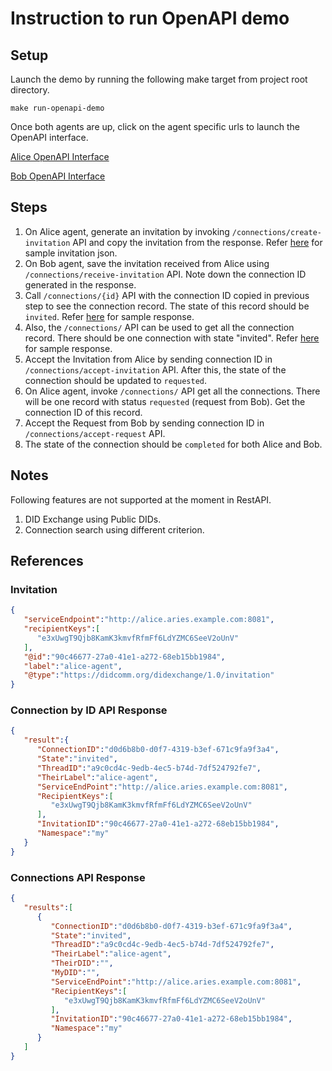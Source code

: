# Instruction to run OpenAPI demo

## Setup
Launch the demo by running the following make target from project root directory.

`make run-openapi-demo`

Once both agents are up, click on the agent specific urls to launch the OpenAPI interface.

[Alice OpenAPI Interface](http://localhost:8089/openapi/)

[Bob OpenAPI Interface](http://localhost:9089/openapi/)

## Steps  
1. On Alice agent, generate an invitation by invoking `/connections/create-invitation` API and copy the invitation from the response. Refer [here](#Invitation) for sample invitation json. 
2. On Bob agent, save the invitation received from Alice using `/connections/receive-invitation` API. Note down the connection ID generated in the response.
3. Call `/connections/{id}` API with the connection ID copied in previous step to see the connection record. The state of this record should be `invited`. Refer [here](#Connection-by-ID-API-Response) for sample response. 
4. Also, the `/connections/` API can be used to get all the connection record. There should be one connection with state "invited". Refer [here](#Connections-API-Response) for sample response.
5. Accept the Invitation from Alice by sending connection ID in `/connections/accept-invitation` API. After this, the state of the connection should be updated to `requested`.
6. On Alice agent, invoke `/connections/` API get all the connections. There will be one record with status `requested` (request from Bob). Get the connection ID of this record.
7. Accept the Request from Bob by sending connection ID in `/connections/accept-request` API. 
8. The state of the connection should be `completed` for both Alice and Bob.

## Notes 
Following features are not supported at the moment in RestAPI.
1. DID Exchange using Public DIDs.
2. Connection search using different criterion.

## References 
### Invitation
```json
{ 
   "serviceEndpoint":"http://alice.aries.example.com:8081",
   "recipientKeys":[ 
      "e3xUwgT9Qjb8KamK3kmvfRfmFf6LdYZMC6SeeV2oUnV"
   ],
   "@id":"90c46677-27a0-41e1-a272-68eb15bb1984",
   "label":"alice-agent",
   "@type":"https://didcomm.org/didexchange/1.0/invitation"
}
```

### Connection by ID API Response
```json
{ 
   "result":{ 
      "ConnectionID":"d0d6b8b0-d0f7-4319-b3ef-671c9fa9f3a4",
      "State":"invited",
      "ThreadID":"a9c0cd4c-9edb-4ec5-b74d-7df524792fe7",
      "TheirLabel":"alice-agent",
      "ServiceEndPoint":"http://alice.aries.example.com:8081",
      "RecipientKeys":[ 
         "e3xUwgT9Qjb8KamK3kmvfRfmFf6LdYZMC6SeeV2oUnV"
      ],
      "InvitationID":"90c46677-27a0-41e1-a272-68eb15bb1984",
      "Namespace":"my"
   }
}
```

### Connections API Response
```json
{
   "results":[ 
      { 
         "ConnectionID":"d0d6b8b0-d0f7-4319-b3ef-671c9fa9f3a4",
         "State":"invited",
         "ThreadID":"a9c0cd4c-9edb-4ec5-b74d-7df524792fe7",
         "TheirLabel":"alice-agent",
         "TheirDID":"",
         "MyDID":"",
         "ServiceEndPoint":"http://alice.aries.example.com:8081",
         "RecipientKeys":[ 
            "e3xUwgT9Qjb8KamK3kmvfRfmFf6LdYZMC6SeeV2oUnV"
         ],
         "InvitationID":"90c46677-27a0-41e1-a272-68eb15bb1984",
         "Namespace":"my"
      }
   ]
}
```